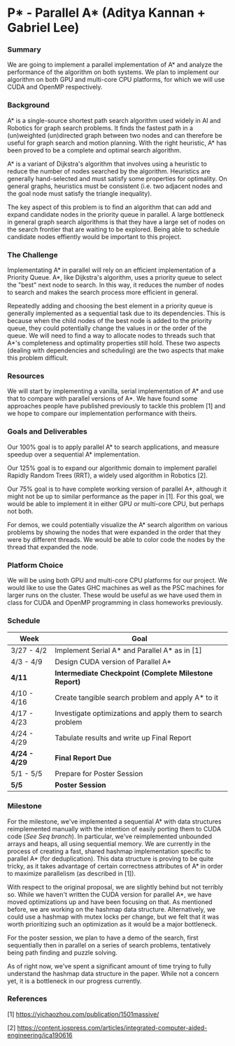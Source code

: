 # P* - Parallel A* (Aditya Kannan + Gabriel Lee)

### Summary
We are going to implement a parallel implementation of A* and analyze the performance of the algorithm on both systems. We plan to implement our algorithm on both GPU and multi-core CPU platforms, for which we will use CUDA and OpenMP respectively.

### Background
A* is a single-source shortest path search algorithm used widely in AI and Robotics for graph search problems. It finds the fastest path in a (un)weighted (un)directed graph between two nodes and can therefore be useful for graph search and motion planning. With the right heuristic, A* has been proved to be a complete and optimal search algorithm.

A* is a variant of Dijkstra's algorithm that involves using a heuristic to reduce the number of nodes searched by the algorithm. Heuristics are generally hand-selected and must satisfy some properties for optimality. On general graphs, heuristics must be consistent (i.e. two adjacent nodes and the goal node must satisfy the triangle inequality).

The key aspect of this problem is to find an algorithm that can add and expand candidate nodes in the priority queue in parallel. A large bottleneck in general graph search algorithms is that they have a large set of nodes on the search frontier that are waiting to be explored. Being able to schedule candidate nodes effiently would be important to this project.

### The Challenge
Implementating A* in parallel will rely on an efficient implementation of a Priority Queue. A*, like Dijkstra's algorithm, uses a priority queue to select the "best" next node to search. In this way, it reduces the number of nodes to search and makes the search process more efficient in general. 

Repeatedly adding and choosing the best element in a priority queue is generally implemented as a sequential task due to its dependencies. This is because when the child nodes of the best node is added to the priority queue, they could potentially change the values in or the order of the queue. We will need to find a way to allocate nodes to threads such that A*'s completeness and optimality properties still hold. These two aspects (dealing with dependencies and scheduling) are the two aspects that make this problem difficult.

### Resources
We will start by implementing a vanilla, serial implementation of A* and use that to compare with parallel versions of A*. We have found some approaches people have published previously to tackle this problem [1] and we hope to compare our implementation performance with theirs.

### Goals and Deliverables
Our 100% goal is to apply parallel A* to search applications, and measure speedup over a sequential A* implementation.

Our 125% goal is to expand our algorithmic domain to implement parallel Rapidly Random Trees (RRT), a widely used algorithm in Robotics [2].

Our 75% goal is to have complete working version of parallel A*, although it might not be up to similar performance as the paper in [1]. For this goal, we would be able to implement it in either GPU or multi-core CPU, but perhaps not both.

For demos, we could potentially visualize the A* search algorithm on various problems by showing the nodes that were expanded in the order that they were by different threads. We would be able to color code the nodes by the thread that expanded the node.

### Platform Choice
We will be using both GPU and multi-core CPU platforms for our project. We would like to use the Gates GHC machines as well as the PSC machines for larger runs on the cluster. These would be useful as we have used them in class for CUDA and OpenMP programming in class homeworks previously.

### Schedule

**Week** | **Goal**
--- | --- |
3/27 - 4/2 | Implement Serial A* and Parallel A* as in [1]
4/3 - 4/9 | Design CUDA version of Parallel A*
**4/11** | **Intermediate Checkpoint (Complete Milestone Report)**
4/10 - 4/16 | Create tangible search problem and apply A* to it
4/17 - 4/23 | Investigate optimizations and apply them to search problem
4/24 - 4/29 | Tabulate results and write up Final Report
**4/24 - 4/29** | **Final Report Due**
5/1 - 5/5 | Prepare for Poster Session
**5/5** | **Poster Session**

### Milestone

For the milestone, we've implemented a sequential A* with data structures reimplemented manually with the intention of easily porting them to CUDA code (_See Seq branch_). In particular, we've reimplemented unbounded arrays and heaps, all using sequential memory. We are currently in the process of creating a fast, shared hashmap implementation specific to parallel A* (for deduplication). This data structure is proving to be quite tricky, as it takes advantage of certain correctness attributes of A* in order to maximize parallelism (as described in [1]).

With respect to the original proposal, we are slightly behind but not terribly so. While we haven't written the CUDA version for parallel A*, we have moved optimizations up and have been focusing on that. As mentioned before, we are working on the hashmap data structure. Alternatively, we could use a hashmap with mutex locks per change, but we felt that it was worth prioritizing such an optimization as it would be a major bottleneck.

For the poster session, we plan to have a demo of the search, first sequentially then in parallel on a series of search problems, tentatively being path finding and puzzle solving.

As of right now, we've spent a significant amount of time trying to fully understand the hashmap data structure in the paper. While not a concern yet, it is a bottleneck in our progress currently.

### References

[1] https://yichaozhou.com/publication/1501massive/

[2] https://content.iospress.com/articles/integrated-computer-aided-engineering/ica190616
